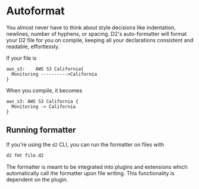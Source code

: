# Autoformat

You almost never have to think about style decisions like indentation, newlines,
number of hyphens, or spacing. D2's auto-formatter will format your D2 file for you on
compile, keeping all your declarations consistent and readable, effortlessly.

If your file is

```d2
aws_s3:    AWS S3 California{
  Monitoring ---------->California
}
```

When you compile, it becomes

```d2
aws_s3: AWS S3 California {
  Monitoring -> California
}
```

## Running formatter

If you're using the `d2` CLI, you can run the formatter on files with

```sh
d2 fmt file.d2
```

The formatter is meant to be integrated into plugins and extensions which automatically
call the formatter upon file writing. This functionality is dependent on the plugin.
